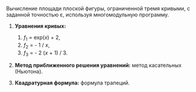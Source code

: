 Вычисление площади плоской фигуры, ограниченной тремя кривыми, с заданной точностью ε, используя многомодульную программу.

1. **Уравнения кривых:**
   1. <var>f</var><sub>1</sub> = exp(<var>x</var>) + 2,
   2. <var>f</var><sub>2</sub> = - 1 / <var>x</var>,
   3. <var>f</var><sub>3</sub> = - 2 (<var>x</var> + 1) / 3.

3. **Метод приближенного решения уравнений:** метод касательных (Ньютона).
4. **Квадратурная формула:** формула трапеций. 

